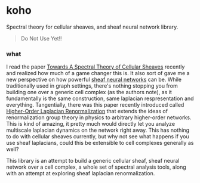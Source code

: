 # koho

Spectral theory for cellular sheaves, and sheaf neural network library. 

> Do Not Use Yet!!

### what

I read the paper [Towards A Spectral Theory of Cellular Sheaves](https://arxiv.org/pdf/1808.01513) recently and realized how much of a game changer this is. It also sort of gave me a new perspective on how powerful [sheaf neural networks](https://arxiv.org/abs/2012.06333) can be. While traditionally used in graph settings, there's nothing stopping you from building one over a generic cell complex (as the authors note), as it fundamentally is the same construction, same laplacian respresentation and everything. Tangentially, there was this paper recently introduced called [Higher-Order Laplacian Renormalization](https://arxiv.org/abs/2401.11298) that extends the ideas of renormalization group theory in physics to arbitrary higher-order networks. This is kind of amazing, it pretty much would directly let you analyze multiscale laplacian dynamics on the network right away. This has nothing to do with cellular sheaves currently, but why not see what happens if you use sheaf laplacians, could this be extensible to cell complexes generally as well?

This library is an attempt to build a generic cellular sheaf, sheaf neural network over a cell complex, a whole set of spectral analysis tools, along with an attempt at exploring sheaf laplacian renormalization.